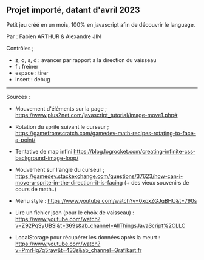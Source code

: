 Projet importé, datant d'avril 2023
---
Petit jeu créé en un mois, 100% en javascript afin de découvrir le language.

Par : Fabien ARTHUR & Alexandre JIN


Contrôles ;
  - z, q, s, d : avancer par rapport a la direction du vaisseau
  - f : freiner
  - espace : tirer
  - insert : debug


---
Sources :
- Mouvement d'éléments sur la page ;
  https://www.plus2net.com/javascript_tutorial/image-move1.php#


- Rotation du sprite suivant le curseur ; 
  https://gamefromscratch.com/gamedev-math-recipes-rotating-to-face-a-point/


- Tentative de map infini
  https://blog.logrocket.com/creating-infinite-css-background-image-loop/


- Mouvement sur l'angle du curseur ;
  https://gamedev.stackexchange.com/questions/37623/how-can-i-move-a-sprite-in-the-direction-it-is-facing  (+ des vieux souvenirs de cours de math..)

- Menu style : 
  https://www.youtube.com/watch?v=0xpxZGJqBHU&t=790s

- Lire un fichier json (pour le choix de vaisseau) : 
  https://www.youtube.com/watch?v=Z92PqSyUBSI&t=369s&ab_channel=AllThingsJavaScript%2CLLC

- LocalStorage pour récupérer les données après la meurt :
  https://www.youtube.com/watch?v=PmrHg7q5raw&t=433s&ab_channel=Grafikart.fr
